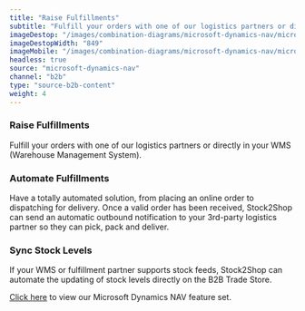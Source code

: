 ```yaml
---
title: "Raise Fulfillments"
subtitle: "Fulfill your orders with one of our logistics partners or directly in your WMS (Warehouse Management System)."
imageDestop: "/images/combination-diagrams/microsoft-dynamics-nav/microsoft-dynamics-nav-b2b-trade-store-fulfillment.svg"
imageDestopWidth: "849"
imageMobile: "/images/combination-diagrams/microsoft-dynamics-nav/microsoft-dynamics-nav-b2b-trade-store-fulfillment.svg"
headless: true
source: "microsoft-dynamics-nav"
channel: "b2b"
type: "source-b2b-content"
weight: 4
---
```


### Raise Fulfillments
Fulfill your orders with one of our logistics partners or directly in your WMS (Warehouse Management System).

### Automate Fulfillments
Have a totally automated solution, from placing an online order to dispatching for delivery. Once a valid order has been received, Stock2Shop can send an automatic outbound notification to your 3rd-party logistics partner so they can pick, pack and deliver.

### Sync Stock Levels
If your WMS or fulfillment partner supports stock feeds, Stock2Shop can automate the updating of stock levels directly on the B2B Trade Store.

[Click here](/help/features/microsoft-dynamics-nav/ "Microsoft Dynamics NAV Features") to view our Microsoft Dynamics NAV feature set.